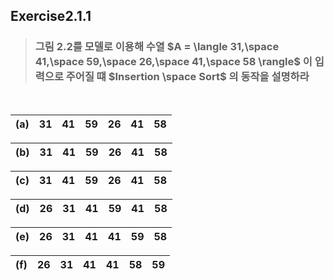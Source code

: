 ## Exercise2.1.1

> ### 그림 2.2를 모델로 이용해 수열 $A = \langle 31,\space 41,\space 59,\space 26,\space 41,\space 58 \rangle$ 이 입력으로 주어질 떄 $Insertion \space Sort$ 의 동작을 설명하라
<br>

|(a)|31|41|59|26|41|58|
|-|-|-|-|-|-|-|

|(b)|31|41|59|26|41|58|
|-|-|-|-|-|-|-|

|(c)|31|41|59|26|41|58|
|-|-|-|-|-|-|-|

|(d)|26|31|41|59|41|58|
|-|-|-|-|-|-|-|

|(e)|26|31|41|41|59|58|
|-|-|-|-|-|-|-|

|(f)|26|31|41|41|58|59|
|-|-|-|-|-|-|-|
